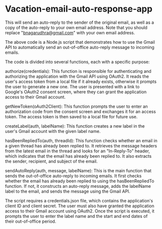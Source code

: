 # Vacation-email-auto-response-app

This will send an auto-reply to the sender of the original email, as well as a copy of the auto-reply to your own email address. Note that you should replace "bnagarudhra@gmail.com" with your own email address.

The above code is a Node.js script that demonstrates how to use the Gmail API to automatically send an out-of-office auto-reply message to incoming emails.

The code is divided into several functions, each with a specific purpose:

authorize(credentials): This function is responsible for authenticating and authorizing the application with the Gmail API using OAuth2. It reads the user's access token from a local file if it already exists, otherwise it prompts the user to generate a new one. The user is presented with a link to Google's OAuth2 consent screen, where they can grant the application access to their Gmail account.

getNewToken(oAuth2Client): This function prompts the user to enter an authorization code from the consent screen and exchanges it for an access token. The access token is then saved to a local file for future use.

createLabel(auth, labelName): This function creates a new label in the user's Gmail account with the given label name.

hasBeenRepliedTo(auth, threadId): This function checks whether an email in a given thread has already been replied to. It retrieves the message headers from the latest email in the thread and looks for an "In-Reply-To" header, which indicates that the email has already been replied to. It also extracts the sender, recipient, and subject of the email.

sendAutoReply(auth, message, labelName): This is the main function that sends the out-of-office auto-reply to incoming emails. It first checks whether the email has already been replied to using the hasBeenRepliedTo function. If not, it constructs an auto-reply message, adds the labelName label to the email, and sends the message using the Gmail API.

The script requires a credentials.json file, which contains the application's client ID and client secret. The user must also have granted the application access to their Gmail account using OAuth2. Once the script is executed, it prompts the user to enter the label name and the start and end dates of their out-of-office period.
